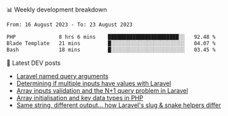 📊 Weekly development breakdown
<!--START_SECTION:waka-->

```txt
From: 16 August 2023 - To: 23 August 2023

PHP              8 hrs 6 mins    ███████████████████████░░   92.48 %
Blade Template   21 mins         █░░░░░░░░░░░░░░░░░░░░░░░░   04.07 %
Bash             18 mins         █░░░░░░░░░░░░░░░░░░░░░░░░   03.45 %
```

<!--END_SECTION:waka-->

📕 Latest DEV posts
<!-- BLOG-POST-LIST:START -->
- [Laravel named query arguments](https://dev.to/michaelvickersuk/laravel-named-query-arguments-28kd)
- [Determining if multiple inputs have values with Laravel](https://dev.to/michaelvickersuk/determining-if-multiple-inputs-have-values-with-laravel-km6)
- [Array inputs validation and the N+1 query problem in Laravel](https://dev.to/michaelvickersuk/array-inputs-validation-and-the-n1-query-problem-in-laravel-2agb)
- [Array initialisation and key data types in PHP](https://dev.to/michaelvickersuk/array-initialisation-and-key-data-types-in-php-1e5b)
- [Same string, different output... how Laravel&#39;s slug &amp; snake helpers differ](https://dev.to/michaelvickersuk/same-string-different-output-how-laravels-slug-snake-helpers-differ-1ccj)
<!-- BLOG-POST-LIST:END -->

